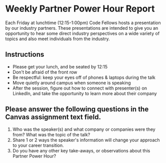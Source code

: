 # Weekly Partner Power Hour Report

Each Friday at lunchtime (12:15-1:00pm) Code Fellows hosts a presentation by our industry partners. These presentations are intended to give you an opportunity to hear some direct industry perspectives on a wide variety of topics and also meet individuals from the industry.

## Instructions

- Please get your lunch, and be seated by 12:15
- Don't be afraid of the front row
- Be respectful: keep your eyes off of phones & laptops during the talk
- Move quietly around campus when someone is speaking
- After the session, figure out how to connect with presenter(s) on LinkedIn, and take the opportunity to learn more about their company

## Please answer the following questions in the Canvas assignment text field.

1. Who was the speaker(s) and what company or companies were they from? What was the topic of the talk?
1. Share 1 or 2 ways the speaker's information will change your approach to your career transition.
1. Do you have any other key take-aways, or observations about this Partner Power Hour?
